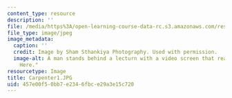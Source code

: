 ```yaml
---
content_type: resource
description: ''
file: /media/https%3A/open-learning-course-data-rc.s3.amazonaws.com/res-11-002-intentional-public-disruptions-art-responsibility-and-pedagogy-fall-2017/457e00f50bb7e2346fbce29a3e15c720_Carpenter1.JPG
file_type: image/jpeg
image_metadata:
  caption: ''
  credit: Image by Sham Sthankiya Photography. Used with permission.
  image-alt: A man stands behind a lecturn with a video screen that reads "Something
    Here."
resourcetype: Image
title: Carpenter1.JPG
uid: 457e00f5-0bb7-e234-6fbc-e29a3e15c720
---
```

